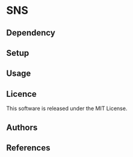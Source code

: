 # SNS

## Dependency

## Setup

## Usage

## Licence
This software is released under the MIT License.

## Authors

## References
